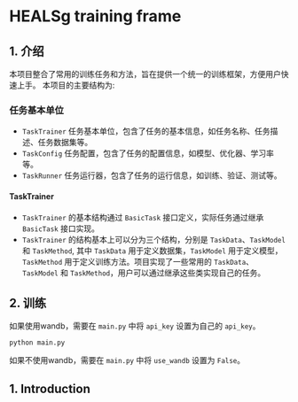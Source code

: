 # HEALSg training frame
## 1. 介绍
本项目整合了常用的训练任务和方法，旨在提供一个统一的训练框架，方便用户快速上手。
本项目的主要结构为:
### 任务基本单位
- `TaskTrainer` 任务基本单位，包含了任务的基本信息，如任务名称、任务描述、任务数据集等。
- `TaskConfig` 任务配置，包含了任务的配置信息，如模型、优化器、学习率等。
- `TaskRunner` 任务运行器，包含了任务的运行信息，如训练、验证、测试等。
#### TaskTrainer
- `TaskTrainer` 的基本结构通过 `BasicTask` 接口定义，实际任务通过继承 `BasicTask` 接口实现。
- `TaskTrainer` 的结构基本上可以分为三个结构，分别是 `TaskData`、`TaskModel` 和 `TaskMethod`, 其中 `TaskData` 用于定义数据集，`TaskModel` 用于定义模型，`TaskMethod` 用于定义训练方法。项目实现了一些常用的 `TaskData`、`TaskModel` 和 `TaskMethod`，用户可以通过继承这些类实现自己的任务。
## 2. 训练
如果使用wandb，需要在 `main.py` 中将 `api_key` 设置为自己的 `api_key`。
```shell
python main.py
```
如果不使用wandb，需要在 `main.py` 中将 `use_wandb` 设置为 `False`。
## 1. Introduction
